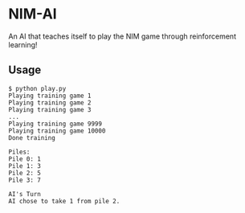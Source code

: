 # NIM-AI

An AI that teaches itself to play the NIM game through reinforcement learning!

## Usage

    $ python play.py
    Playing training game 1
    Playing training game 2
    Playing training game 3
    ...
    Playing training game 9999
    Playing training game 10000
    Done training

    Piles:
    Pile 0: 1
    Pile 1: 3
    Pile 2: 5
    Pile 3: 7

    AI's Turn
    AI chose to take 1 from pile 2.
